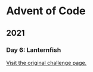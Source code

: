# Advent of Code

## 2021

### Day 6: Lanternfish

[Visit the original challenge page.](https://adventofcode.com/2021/day/6)